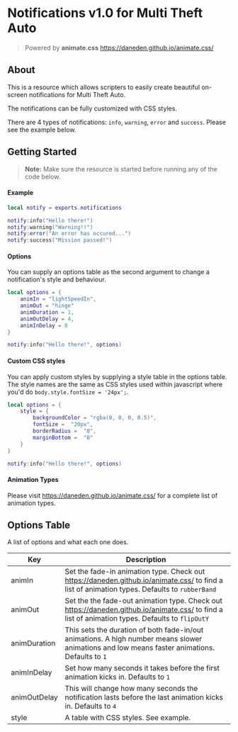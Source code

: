 # Notifications v1.0 for Multi Theft Auto
> Powered by **animate.css**
>https://daneden.github.io/animate.css/
## About

This is a resource which allows scripters to easily create beautiful on-screen notifications for Multi Theft Auto.

The notifications can be fully customized with CSS styles.

There are 4 types of notifications: ``info``, ``warning``, ``error`` and ``success``. Please see the example below.

## Getting Started

> **Note:** Make sure the resource is started before running any of the code below.
#### Example
```lua
local notify = exports.notifications

notify:info("Hello there!")
notify:warning("Warning!!")
notify:error("An error has occured...")
notify:success("Mission passed!")
```
#### Options
You can supply an options table as the second argument to change a notification's style and behaviour.
```lua
local options = {
	animIn = "lightSpeedIn",
	animOut = "hinge"
	animDuration = 1,
	animOutDelay = 4,
	animInDelay = 0
}

notify:info("Hello there!", options)
```
#### Custom CSS styles
You can apply custom styles by supplying a style table in the options table. The style names are the same as CSS styles used within javascript where you'd do ``body.style.fontSize = '24px';``.
```lua
local options = {
	style = {
		backgroundColor = "rgba(0, 0, 0, 0.5)",
		fontSize =  "20px",
		borderRadius =  "0",
		marginBottom =  "0"
	}
}

notify:info("Hello there!", options)
```
#### Animation Types
Please visit https://daneden.github.io/animate.css/ for a complete list of animation types.
## Options Table
A list of options and what each one does.

| Key | Description |
|--|--|
| animIn | Set the fade-in animation type. Check out https://daneden.github.io/animate.css/ to find a list of animation types. Defaults to ``rubberBand`` |
| animOut | Set the the fade-out animation type. Check out https://daneden.github.io/animate.css/ to find a list of animation types. Defaults to ``flipOutY`` |
| animDuration | This sets the duration of both fade-in/out animations. A high number means slower animations and low means faster animations. Defaults to ``1``|
| animInDelay | Set how many seconds it takes before the first animation kicks in. Defaults to ``1``|
| animOutDelay | This will change how many seconds the notification lasts before the last animation kicks in. Defaults to ``4``|
| style | A table with CSS styles. See example. |
